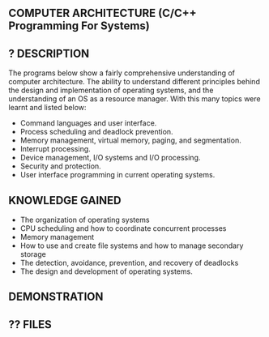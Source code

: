 
COMPUTER ARCHITECTURE (C/C++ Programming For Systems)
------------------------------
?
DESCRIPTION
------------------------------
The programs below show a fairly comprehensive understanding of computer architecture.  The ability to understand different principles behind the design and implementation of operating systems, and the understanding of an OS as a resource manager.  With this many topics were learnt and listed below:
* Command languages and user interface. 
* Process scheduling and deadlock prevention. 
* Memory management, virtual memory, paging, and segmentation. 
* Interrupt processing. 
* Device management, I/O systems and I/O processing. 
* Security and protection.
* User interface programming in current operating systems.    
        
KNOWLEDGE GAINED
------------------------------
* The organization of operating systems
* CPU scheduling and how to coordinate concurrent processes
* Memory management 
* How to use and create file systems and how to manage secondary storage
* The detection, avoidance, prevention, and recovery of deadlocks
* The design and development of operating systems. 

DEMONSTRATION
-------------------------------
??
FILES
-------------------------------
